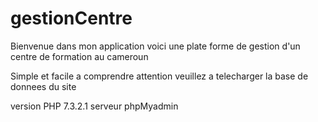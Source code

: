 # gestionCentre

Bienvenue dans mon application voici une plate forme de gestion d'un centre de formation au cameroun 

Simple et facile a comprendre
attention veuillez a telecharger la base de donnees du site 


version PHP 7.3.2.1
serveur phpMyadmin
